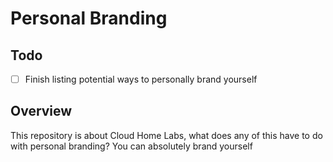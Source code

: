 # Personal Branding

## Todo

- [ ] Finish listing potential ways to personally brand yourself

## Overview

This repository is about Cloud Home Labs, what does any of
this have to do with personal branding?
You can absolutely brand yourself
